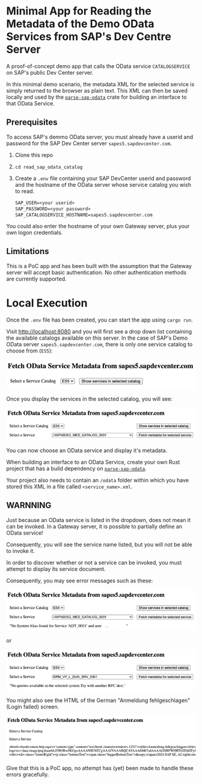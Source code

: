 # Minimal App for Reading the Metadata of the Demo OData Services from SAP's Dev Centre Server

A proof-of-concept demo app that calls the OData service `CATALOGSERVICE` on SAP's public Dev Center server.

In this minimal demo scenario, the metadata XML for the selected service is simply returned to the browser as plain text.
This XML can then be saved locally and used by the [`parse-sap-odata`](https://crates.io/crates/parse-sap-odata) crate for building an interface to that OData Service.

## Prerequisites

To access SAP's demmo OData server, you must already have a userid and password for the SAP Dev Center server `sapes5.sapdevcenter.com`.

1. Clone this repo
2. `cd read_sap_odata_catalog`
3. Create a `.env` file containing your SAP DevCenter userid and password and the hostname of the OData server whose service catalog you wish to read.

   ```
   SAP_USER=<your userid>
   SAP_PASSWORD=<your password>
   SAP_CATALOGSERVICE_HOSTNAME=sapes5.sapdevcenter.com
   ```

You could also enter the hostname of your own Gateway server, plus your own logon credentials.

## Limitations

This is a PoC app and has been built with the assumption that the Gateway server will accept basic authentication.
No other authentication methods are currently supported.

# Local Execution

Once the `.env` file has been created, you can start the app using `cargo run`.

Visit <http://localhost:8080> and you will first see a drop down list containing the available catalogs available on this server.
In the case of SAP's Demo OData server `sapes5.sapdevcenter.com`, there is only one service catalog to choose from (`ES5`):

![First screen](./imgs/screen01.png)

Once you display the services in the selected catalog, you will see:

![Second screen](./imgs/screen02.png)

You can now choose an OData service and display it's metadata.

When building an interface to an OData Service, create your own Rust project that has a build dependency on [`parse-sap-odata`](https://crates.io/crates/parse-sap-odata).

Your project also needs to contain an `/odata` folder within which you have stored this XML in a file called `<service_name>.xml`.

## WARNNING

Just because an OData service is listed in the dropdown, does not mean it can be invoked.
In a Gateway server, it is possible to partially define an OData service!

Consequently, you will see the service name listed, but you will not be able to invoke it.

In order to discover whether or not a service can be invoked, you must attempt to display its service document.

Consequently, you may see error messages such as these:

![Error screen 1](./imgs/error01.png)

or

![Error screen 2](./imgs/error02.png)

You might also see the HTML of the German "Anmeldung fehlgeschlagen" (Login failed) screen.

![Error screen 3](./imgs/error03.png)

Give that this is a PoC app, no attempt has (yet) been made to handle these errors gracefully.
